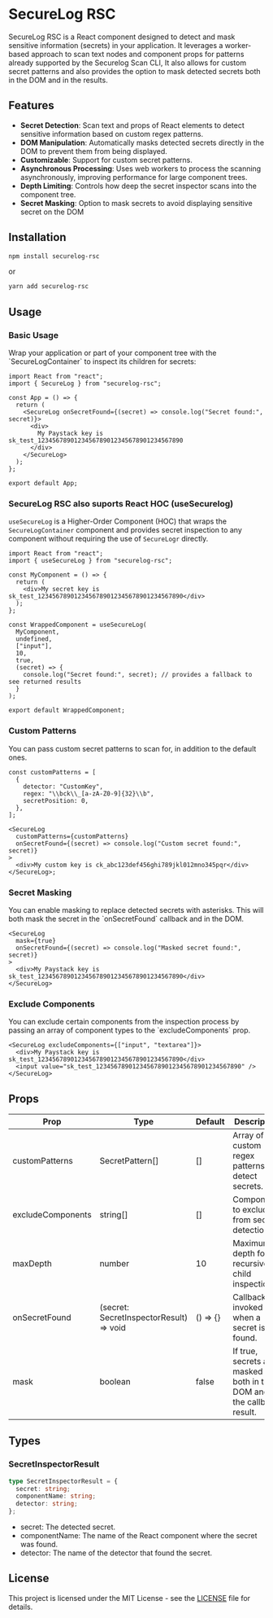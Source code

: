 # SecureLog RSC

SecureLog RSC is a React component designed to detect and mask sensitive information (secrets) in your application. It leverages a worker-based approach to scan text nodes and component props for patterns already supported by the Securelog Scan CLI, It also allows for custom secret patterns and also provides the option to mask detected secrets both in the DOM and in the results.

## Features

- **Secret Detection**: Scan text and props of React elements to detect sensitive information based on custom regex patterns.
- **DOM Manipulation**: Automatically masks detected secrets directly in the DOM to prevent them from being displayed.
- **Customizable**: Support for custom secret patterns.
- **Asynchronous Processing**: Uses web workers to process the scanning asynchronously, improving performance for large component trees.
- **Depth Limiting**: Controls how deep the secret inspector scans into the component tree.
- **Secret Masking**: Option to mask secrets to avoid displaying sensitive secret on the DOM

## Installation

```bash
npm install securelog-rsc
```

or

```bash
yarn add securelog-rsc
```

## Usage

### Basic Usage

Wrap your application or part of your component tree with the \`SecureLogContainer\` to inspect its children for secrets:

```tsx
import React from "react";
import { SecureLog } from "securelog-rsc";

const App = () => {
  return (
    <SecureLog onSecretFound={(secret) => console.log("Secret found:", secret)}>
      <div>
        My Paystack key is sk_test_1234567890123456789012345678901234567890
      </div>
    </SecureLog>
  );
};

export default App;
```

### SecureLog RSC also suports React HOC (useSecurelog)

`useSecureLog` is a Higher-Order Component (HOC) that wraps the `SecureLogContainer` component and provides secret inspection to any component without requiring the use of `SecureLogr` directly.

```tsx
import React from "react";
import { useSecureLog } from "securelog-rsc";

const MyComponent = () => {
  return (
    <div>My secret key is sk_test_1234567890123456789012345678901234567890</div>
  );
};

const WrappedComponent = useSecureLog(
  MyComponent,
  undefined,
  ["input"],
  10,
  true,
  (secret) => {
    console.log("Secret found:", secret); // provides a fallback to see returned results
  }
);

export default WrappedComponent;
```

### Custom Patterns

You can pass custom secret patterns to scan for, in addition to the default ones.

```tsx
const customPatterns = [
  {
    detector: "CustomKey",
    regex: "\\bck\\_[a-zA-Z0-9]{32}\\b",
    secretPosition: 0,
  },
];

<SecureLog
  customPatterns={customPatterns}
  onSecretFound={(secret) => console.log("Custom secret found:", secret)}
>
  <div>My custom key is ck_abc123def456ghi789jkl012mno345pqr</div>
</SecureLog>;
```

### Secret Masking

You can enable masking to replace detected secrets with asterisks. This will both mask the secret in the \`onSecretFound\` callback and in the DOM.

```tsx
<SecureLog
  mask={true}
  onSecretFound={(secret) => console.log("Masked secret found:", secret)}
>
  <div>My Paystack key is sk_test_1234567890123456789012345678901234567890</div>
</SecureLog>
```

### Exclude Components

You can exclude certain components from the inspection process by passing an array of component types to the \`excludeComponents\` prop.

```tsx
<SecureLog excludeComponents={["input", "textarea"]}>
  <div>My Paystack key is sk_test_1234567890123456789012345678901234567890</div>
  <input value="sk_test_1234567890123456789012345678901234567890" />
</SecureLog>
```

## Props

| Prop              | Type                                    | Default  | Description                                                             |
| ----------------- | --------------------------------------- | -------- | ----------------------------------------------------------------------- |
| customPatterns    | SecretPattern[]                         | []       | Array of custom regex patterns to detect secrets.                       |
| excludeComponents | string[]                                | []       | Components to exclude from secret detection.                            |
| maxDepth          | number                                  | 10       | Maximum depth for recursive child inspection.                           |
| onSecretFound     | (secret: SecretInspectorResult) => void | () => {} | Callback invoked when a secret is found.                                |
| mask              | boolean                                 | false    | If true, secrets are masked both in the DOM and in the callback result. |

## Types

### SecretInspectorResult

```ts
type SecretInspectorResult = {
  secret: string;
  componentName: string;
  detector: string;
};
```

- secret: The detected secret.
- componentName: The name of the React component where the secret was found.
- detector: The name of the detector that found the secret.

## License

This project is licensed under the MIT License - see the [LICENSE](LICENSE) file for details.
